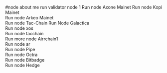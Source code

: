 #node about me
run validator node 1 
Run node Axone Mainet 
Run node Kopi Mainet    
Run node Arkeo Mainet     
Run node Tac-Chain
Run Node Galactica    
Run node xos           
Run node tacchain       
Run more node Airrchain1      
Run node ar   
Run node Pipe    
Run node Octra    
Run node Bitbadge  
Run node Hedge  
    
 
